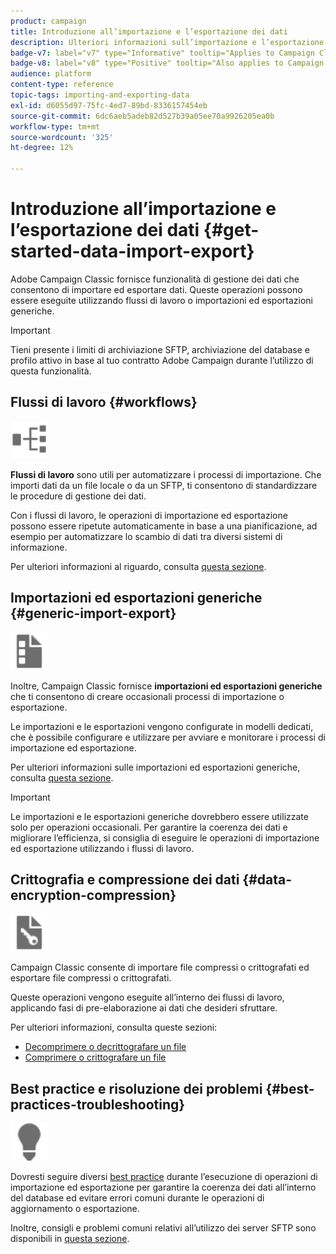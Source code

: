 ```yaml
---
product: campaign
title: Introduzione all’importazione e l’esportazione dei dati
description: Ulteriori informazioni sull’importazione e l’esportazione di dati in Campaign
badge-v7: label="v7" type="Informative" tooltip="Applies to Campaign Classic v7"
badge-v8: label="v8" type="Positive" tooltip="Also applies to Campaign v8"
audience: platform
content-type: reference
topic-tags: importing-and-exporting-data
exl-id: d6055d97-75fc-4ed7-89bd-8336157454eb
source-git-commit: 6dc6aeb5adeb82d527b39a05ee70a9926205ea0b
workflow-type: tm+mt
source-wordcount: '325'
ht-degree: 12%

---
```


# Introduzione all’importazione e l’esportazione dei dati {#get-started-data-import-export}



Adobe Campaign Classic fornisce funzionalità di gestione dei dati che consentono di importare ed esportare dati. Queste operazioni possono essere eseguite utilizzando flussi di lavoro o importazioni ed esportazioni generiche.

>[!IMPORTANT]
>
>Tieni presente i limiti di archiviazione SFTP, archiviazione del database e profilo attivo in base al tuo contratto Adobe Campaign durante l’utilizzo di questa funzionalità.

## Flussi di lavoro {#workflows}

<img src="assets/do-not-localize/icon_workflows.svg" width="60px">

**Flussi di lavoro** sono utili per automatizzare i processi di importazione. Che importi dati da un file locale o da un SFTP, ti consentono di standardizzare le procedure di gestione dei dati.

Con i flussi di lavoro, le operazioni di importazione ed esportazione possono essere ripetute automaticamente in base a una pianificazione, ad esempio per automatizzare lo scambio di dati tra diversi sistemi di informazione.

Per ulteriori informazioni al riguardo, consulta [questa sezione](../../platform/using/import-export-workflows.md).

## Importazioni ed esportazioni generiche {#generic-import-export}

<img src="assets/do-not-localize/icon_templates.svg" width="60px">

Inoltre, Campaign Classic fornisce **importazioni ed esportazioni generiche** che ti consentono di creare occasionali processi di importazione o esportazione.

Le importazioni e le esportazioni vengono configurate in modelli dedicati, che è possibile configurare e utilizzare per avviare e monitorare i processi di importazione ed esportazione.

Per ulteriori informazioni sulle importazioni ed esportazioni generiche, consulta [questa sezione](../../platform/using/about-generic-imports-exports.md).

>[!IMPORTANT]
>Le importazioni e le esportazioni generiche dovrebbero essere utilizzate solo per operazioni occasionali. Per garantire la coerenza dei dati e migliorare l’efficienza, si consiglia di eseguire le operazioni di importazione ed esportazione utilizzando i flussi di lavoro.

## Crittografia e compressione dei dati {#data-encryption-compression}

<img src="assets/do-not-localize/icon_encrypt.svg" width="60px">

Campaign Classic consente di importare file compressi o crittografati ed esportare file compressi o crittografati.

Queste operazioni vengono eseguite all’interno dei flussi di lavoro, applicando fasi di pre-elaborazione ai dati che desideri sfruttare.

Per ulteriori informazioni, consulta queste sezioni:

* [Decomprimere o decrittografare un file](../../platform/using/unzip-decrypt.md)
* [Comprimere o crittografare un file](../../platform/using/zip-encrypt.md)

## Best practice e risoluzione dei problemi {#best-practices-troubleshooting}

<img src="assets/do-not-localize/icon_bestpractices.svg" width="60px">

Dovresti seguire diversi [best practice](../../platform/using/import-export-best-practices.md) durante l’esecuzione di operazioni di importazione ed esportazione per garantire la coerenza dei dati all’interno del database ed evitare errori comuni durante le operazioni di aggiornamento o esportazione.

Inoltre, consigli e problemi comuni relativi all’utilizzo dei server SFTP sono disponibili in [questa sezione](../../platform/using/sftp-server-usage.md).
